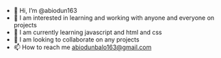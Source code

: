 - 👋 Hi, I’m @abiodun163
- 👀 I am interested in learning and working with anyone and everyone on projects
- 🌱 I am currently learning javascript and html and css
- 💞️ I am looking to collaborate on any projects
- 📫 How to reach me abiodunbalo163@gmail.com 

<!---
abiodun163/abiodun163 is a ✨ special ✨ repository because its `README.md` (this file) appears on your GitHub profile.
You can click the Preview link to take a look at your changes.
--->
